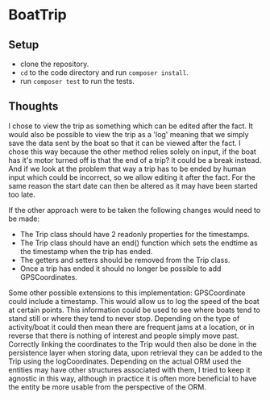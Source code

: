 # BoatTrip

## Setup

- clone the repository.
- `cd` to the code directory and run `composer install`.
- run `composer test` to run the tests.

## Thoughts

I chose to view the trip as something which can be edited after the fact. It would also be possible to view the trip as a 'log' meaning that we simply save the data sent by the boat so that it can be viewed after the fact.
I chose this way because the other method relies solely on input, if the boat has it's motor turned off is that the end of a trip? it could be a break instead. And if we look at the problem that way a trip has to be ended by human input which could be incorrect, so we allow editing it after the fact. For the same reason the start date can then be altered as it may have been started too late.


If the other approach were to be taken the following changes would need to be made:

- The Trip class should have 2 readonly properties for the timestamps.
- The Trip class should have an end() function which sets the endtime as the timestamp when the trip has ended.
- The getters and setters should be removed from the Trip class.
- Once a trip has ended it should no longer be possible to add GPSCoordinates.

Some other possible extensions to this implementation:
GPSCoordinate could include a timestamp. This would allow us to log the speed of the boat at certain points. This information could be used to see where boats tend to stand still or where they tend to never stop. Depending on the type of activity/boat it could then mean there are frequent jams at a location, or in reverse that there is nothing of interest and people simply move past.
Correctly linking the coordinates to the Trip would then also be done in the persistence layer when storing data, upon retrieval they can be added to 
the Trip using the logCoordinates. Depending on the actual ORM used the entities may have other structures associated with them, I tried to keep it agnostic in this way, although in practice it is often more beneficial to have the entity be more usable from the perspective of the ORM.
